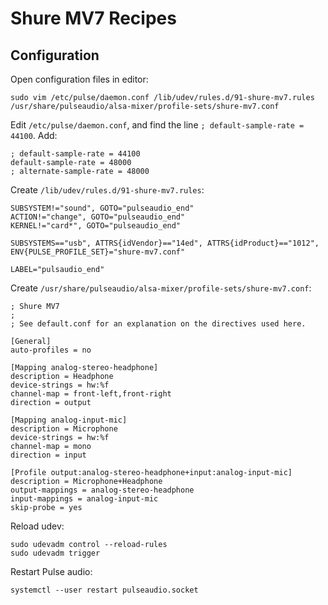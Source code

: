 # Shure MV7 Recipes

## Configuration

Open configuration files in editor:

```
sudo vim /etc/pulse/daemon.conf /lib/udev/rules.d/91-shure-mv7.rules /usr/share/pulseaudio/alsa-mixer/profile-sets/shure-mv7.conf
```

Edit `/etc/pulse/daemon.conf`, and find the line `; default-sample-rate = 44100`. Add:

```
; default-sample-rate = 44100
default-sample-rate = 48000
; alternate-sample-rate = 48000
```

Create `/lib/udev/rules.d/91-shure-mv7.rules`:

```
SUBSYSTEM!="sound", GOTO="pulseaudio_end"
ACTION!="change", GOTO="pulseaudio_end"
KERNEL!="card*", GOTO="pulseaudio_end"

SUBSYSTEMS=="usb", ATTRS{idVendor}=="14ed", ATTRS{idProduct}=="1012", ENV{PULSE_PROFILE_SET}="shure-mv7.conf"

LABEL="pulsaudio_end"
```

Create `/usr/share/pulseaudio/alsa-mixer/profile-sets/shure-mv7.conf`:

```
; Shure MV7
;
; See default.conf for an explanation on the directives used here.

[General]
auto-profiles = no

[Mapping analog-stereo-headphone]
description = Headphone
device-strings = hw:%f
channel-map = front-left,front-right
direction = output

[Mapping analog-input-mic]
description = Microphone
device-strings = hw:%f
channel-map = mono
direction = input

[Profile output:analog-stereo-headphone+input:analog-input-mic]
description = Microphone+Headphone
output-mappings = analog-stereo-headphone
input-mappings = analog-input-mic
skip-probe = yes
```

Reload udev:

```
sudo udevadm control --reload-rules
sudo udevadm trigger
```

Restart Pulse audio:

```
systemctl --user restart pulseaudio.socket
```
